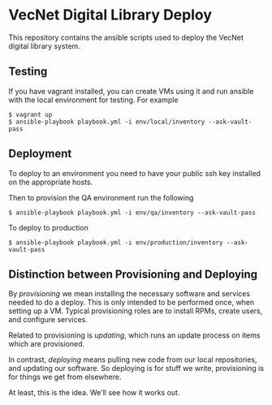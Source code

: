 VecNet Digital Library Deploy
=============================

This repository contains the ansible scripts used to deploy
the VecNet digital library system.

## Testing

If you have vagrant installed, you can create VMs using it and run ansible with the local environment for testing.
For example

    $ vagrant up
    $ ansible-playbook playbook.yml -i env/local/inventory --ask-vault-pass

## Deployment

To deploy to an environment you need to have your public ssh key installed on the appropriate hosts.

Then to provision the QA environment run the following

    $ ansible-playbook playbook.yml -i env/qa/inventory --ask-vault-pass

To deploy to production

    $ ansible-playbook playbook.yml -i env/production/inventory --ask-vault-pass

## Distinction between Provisioning and Deploying

By _provisioning_ we mean installing the necessary software and services needed to do a deploy.
This is only intended to be performed once, when setting up a VM.
Typical provisioning roles are to install RPMs, create users, and configure services.

Related to provisioning is _updating_, which runs an update process on items which are provisioned.

In contrast, _deploying_ means pulling new code from our local repositories, and updating our software. So deploying is for stuff we write, provisioning is for things we get from elsewhere.

At least, this is the idea. We'll see how it works out.

